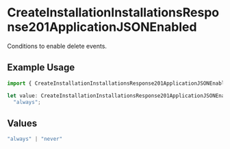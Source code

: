 # CreateInstallationInstallationsResponse201ApplicationJSONEnabled

Conditions to enable delete events.

## Example Usage

```typescript
import { CreateInstallationInstallationsResponse201ApplicationJSONEnabled } from "@amp-labs/sdk-node-platform/models/operations";

let value: CreateInstallationInstallationsResponse201ApplicationJSONEnabled =
  "always";
```

## Values

```typescript
"always" | "never"
```